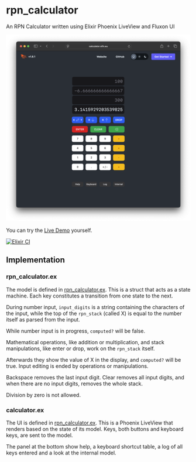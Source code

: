 # rpn_calculator

An RPN Calculator written using Elixir Phoenix LiveView and Fluxon UI

![screenshot of rpn_calculator](screenshot.png)

You can try the [Live Demo](https://calculator.stfx.eu) yourself.

[![Elixir CI](https://github.com/svenvc/rpn_calculator/actions/workflows/elixir.yml/badge.svg)](https://github.com/svenvc/rpn_calculator/actions/workflows/elixir.yml)

## Implementation

### rpn_calculator.ex

The model is defined in [rpn_calculator.ex](lib/rpn_calculator/rpn_calculator.ex).
This is a struct that acts as a state machine.
Each key constitutes a transition from one state to the next.

During number input, `input_digits` is a string containing the characters of the input,
while the top of the `rpn_stack` (called X) is equal to the number itself as parsed from the input.

While number input is in progress, `computed?` will be false.

Mathematical operations, like addition or multiplication,
and stack manipulations, like enter or drop, work on the `rpn_stack` itself.

Afterwards they show the value of X in the display,
and `computed?` will be true.
Input editing is ended by operations or manipulations.

Backspace removes the last input digit.
Clear removes all input digits,
and when there are no input digits, removes the whole stack.

Division by zero is not allowed.

### calculator.ex

The UI is defined in [rpn_calculator.ex](lib/rpn_calculator_web/live/calculator_live/calculator.ex).
This is a Phoenix LiveView that renders based on the state of its model.
Keys, both buttons and keyboard keys, are sent to the model.

The panel at the bottom show help, a keyboard shortcut table,
a log of all keys entered and a look at the internal model.
